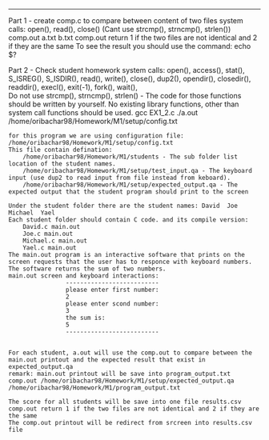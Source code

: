 --------------------------------------------------------------
Part 1 - create comp.c to compare between content of two files
	system calls: open(), read(), close() (Cant use strcmp(), strncmp(), strlen())
	comp.out a.txt b.txt
	comp.out return 1 if the two files are not identical and 2 if they are the same 
	To see the result you should use the command: echo $?

Part 2 - Check student homework 
	system calls: open(), access(), stat(), S_ISREG(), S_ISDIR(), read(), write(), close(), dup2(), opendir(), closedir(), readdir(), execl(), exit(-1), fork(), wait(),  
				 Do not use strcmp(), strncmp(), strlen() - The code for those functions should be written by yourself. No existing library functions, other than system call functions should be used.
	gcc EX1_2.c
	./a.out /home/oribachar98/Homework/M1/setup/config.txt
	
	for this program we are using configuration file: /home/oribachar98/Homework/M1/setup/config.txt
	This file contain defination:
		/home/oribachar98/Homework/M1/students - The sub folder list location of the student names.
		/home/oribachar98/Homework/M1/setup/test_input.qa - The keyboard input (use dup2 to read input from file instead from keboard).
		/home/oribachar98/Homework/M1/setup/expected_output.qa - The expected output that the student program should print to the screen
	
	Under the student folder there are the student names: David  Joe  Michael  Yael
	Each student folder should contain C code. and its compile version:
		David.c main.out
		Joe.c main.out
		Michael.c main.out
		Yael.c main.out
	The main.out program is an interactive software that prints on the screen requests that the user has to responce with keyboard numbers. 
	The software returns the sum of two numbers.
	main.out screen and keyboard interactions:
					--------------------------
					please enter first number:
					2
					please enter scond number:
					3
					the sum is:
					5
					--------------------------
	
	
	For each student, a.out will use the comp.out to compare between the main.out printout and the expected result that exist in expected_output.qa
	remark: main.out printout will be save into program_output.txt
	comp.out /home/oribachar98/Homework/M1/setup/expected_output.qa /home/oribachar98/Homework/M1/program_output.txt
	
	The score for all students will be save into one file results.csv 
	comp.out return 1 if the two files are not identical and 2 if they are the same
	The comp.out printout will be redirect from srcreen into results.csv file 
	
	
		
		
		